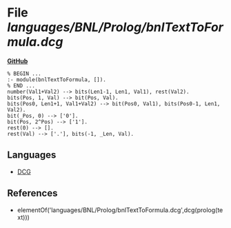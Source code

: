 # File _languages/BNL/Prolog/bnlTextToFormula.dcg_
**[GitHub](https://github.com/softlang/yas/blob/master/languages/BNL/Prolog/bnlTextToFormula.dcg)**
```
% BEGIN ...
:- module(bnlTextToFormula, []).
% END ...
number(Val1+Val2) --> bits(Len1-1, Len1, Val1), rest(Val2).
bits(Pos, 1, Val) --> bit(Pos, Val).
bits(Pos0, Len1+1, Val1+Val2) --> bit(Pos0, Val1), bits(Pos0-1, Len1, Val2).
bit(_Pos, 0) --> ['0'].
bit(Pos, 2^Pos) --> ['1'].
rest(0) --> [].
rest(Val) --> ['.'], bits(-1, _Len, Val).
```

## Languages
* [DCG](../languages/DCG.md)

## References
* elementOf('languages/BNL/Prolog/bnlTextToFormula.dcg',dcg(prolog(text)))
